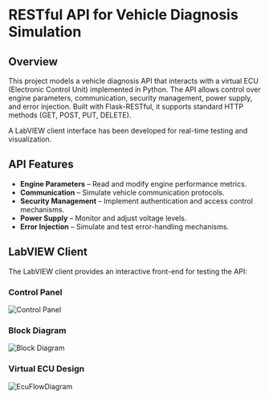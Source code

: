 # RESTful API for Vehicle Diagnosis Simulation

## Overview
This project models a vehicle diagnosis API that interacts with a virtual ECU (Electronic Control Unit) implemented in Python. The API allows control over engine parameters, communication, security management, power supply, and error injection. Built with Flask-RESTful, it supports standard HTTP methods (GET, POST, PUT, DELETE). 

A LabVIEW client interface has been developed for real-time testing and visualization.

## API Features
- **Engine Parameters** – Read and modify engine performance metrics.
- **Communication** – Simulate vehicle communication protocols.
- **Security Management** – Implement authentication and access control mechanisms.
- **Power Supply** – Monitor and adjust voltage levels.
- **Error Injection** – Simulate and test error-handling mechanisms.

## LabVIEW Client
The LabVIEW client provides an interactive front-end for testing the API:

### Control Panel  
![Control Panel](https://github.com/user-attachments/assets/0fcdc2a4-6543-47e0-a800-2285d3eaf1bf)

### Block Diagram  
![Block Diagram](https://github.com/user-attachments/assets/fbcaee6d-37c6-4fe6-a282-9ded2d86accc)

### Virtual ECU Design 
![EcuFlowDiagram](https://github.com/user-attachments/assets/3c1d5ad6-915b-43d7-9383-c3ad2df9f9e7)






